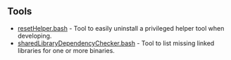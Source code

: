 ## Tools

* [resetHelper.bash](https://github.com/erikberglund/Scripts/blob/master/Tools/resetHelper.bash) - Tool to easily uninstall a privileged helper tool when developing.
* [sharedLibraryDependencyChecker.bash](https://github.com/erikberglund/Scripts/blob/master/Tools/sharedLibraryDependencyChecker.bash) - Tool to list missing linked libraries for one or more binaries.
